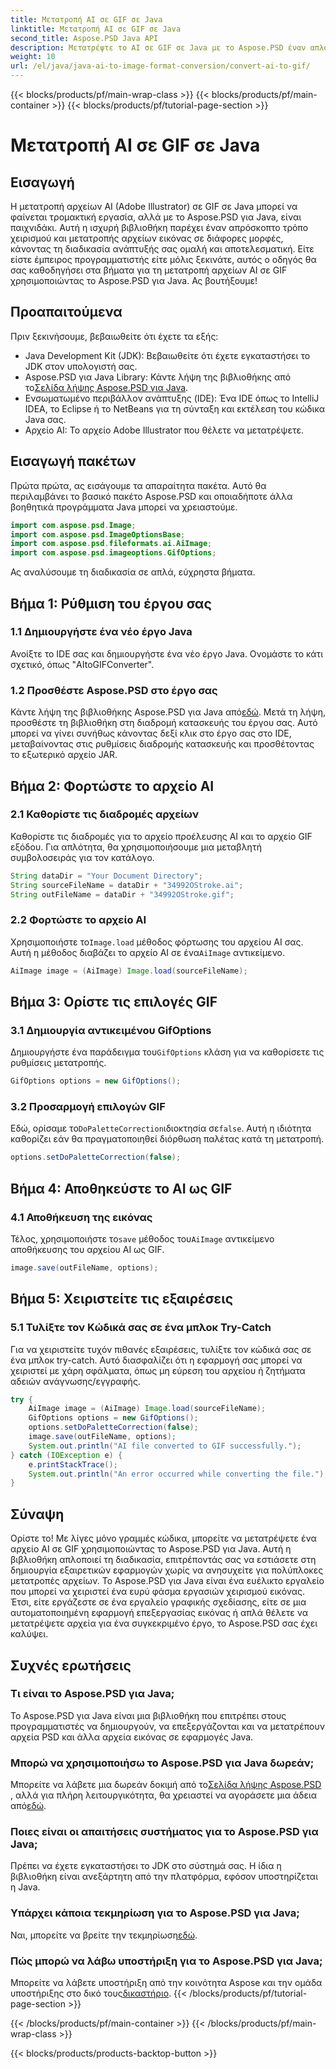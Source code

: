 ```yaml
---
title: Μετατροπή AI σε GIF σε Java
linktitle: Μετατροπή AI σε GIF σε Java
second_title: Aspose.PSD Java API
description: Μετατρέψτε το AI σε GIF σε Java με το Aspose.PSD έναν απλό, αποτελεσματικό οδηγό για προγραμματιστές. Μάθετε τις προϋποθέσεις, τα βήματα και τις συχνές ερωτήσεις για απρόσκοπτη μετατροπή.
weight: 10
url: /el/java/java-ai-to-image-format-conversion/convert-ai-to-gif/
---
```


{{< blocks/products/pf/main-wrap-class >}}
{{< blocks/products/pf/main-container >}}
{{< blocks/products/pf/tutorial-page-section >}}

# Μετατροπή AI σε GIF σε Java

## Εισαγωγή
Η μετατροπή αρχείων AI (Adobe Illustrator) σε GIF σε Java μπορεί να φαίνεται τρομακτική εργασία, αλλά με το Aspose.PSD για Java, είναι παιχνιδάκι. Αυτή η ισχυρή βιβλιοθήκη παρέχει έναν απρόσκοπτο τρόπο χειρισμού και μετατροπής αρχείων εικόνας σε διάφορες μορφές, κάνοντας τη διαδικασία ανάπτυξής σας ομαλή και αποτελεσματική. Είτε είστε έμπειρος προγραμματιστής είτε μόλις ξεκινάτε, αυτός ο οδηγός θα σας καθοδηγήσει στα βήματα για τη μετατροπή αρχείων AI σε GIF χρησιμοποιώντας το Aspose.PSD για Java. Ας βουτήξουμε!
## Προαπαιτούμενα
Πριν ξεκινήσουμε, βεβαιωθείτε ότι έχετε τα εξής:
- Java Development Kit (JDK): Βεβαιωθείτε ότι έχετε εγκαταστήσει το JDK στον υπολογιστή σας.
- Aspose.PSD για Java Library: Κάντε λήψη της βιβλιοθήκης από το[Σελίδα λήψης Aspose.PSD για Java](https://releases.aspose.com/psd/java/).
- Ενσωματωμένο περιβάλλον ανάπτυξης (IDE): Ένα IDE όπως το IntelliJ IDEA, το Eclipse ή το NetBeans για τη σύνταξη και εκτέλεση του κώδικα Java σας.
- Αρχείο AI: Το αρχείο Adobe Illustrator που θέλετε να μετατρέψετε.
## Εισαγωγή πακέτων
Πρώτα πρώτα, ας εισάγουμε τα απαραίτητα πακέτα. Αυτό θα περιλαμβάνει το βασικό πακέτο Aspose.PSD και οποιαδήποτε άλλα βοηθητικά προγράμματα Java μπορεί να χρειαστούμε.
```java
import com.aspose.psd.Image;
import com.aspose.psd.ImageOptionsBase;
import com.aspose.psd.fileformats.ai.AiImage;
import com.aspose.psd.imageoptions.GifOptions;
```
Ας αναλύσουμε τη διαδικασία σε απλά, εύχρηστα βήματα.
## Βήμα 1: Ρύθμιση του έργου σας
### 1.1 Δημιουργήστε ένα νέο έργο Java
Ανοίξτε το IDE σας και δημιουργήστε ένα νέο έργο Java. Ονομάστε το κάτι σχετικό, όπως "AItoGIFConverter".
### 1.2 Προσθέστε Aspose.PSD στο έργο σας
 Κάντε λήψη της βιβλιοθήκης Aspose.PSD για Java από[εδώ](https://releases.aspose.com/psd/java/). Μετά τη λήψη, προσθέστε τη βιβλιοθήκη στη διαδρομή κατασκευής του έργου σας. Αυτό μπορεί να γίνει συνήθως κάνοντας δεξί κλικ στο έργο σας στο IDE, μεταβαίνοντας στις ρυθμίσεις διαδρομής κατασκευής και προσθέτοντας το εξωτερικό αρχείο JAR.
## Βήμα 2: Φορτώστε το αρχείο AI
### 2.1 Καθορίστε τις διαδρομές αρχείων
Καθορίστε τις διαδρομές για το αρχείο προέλευσης AI και το αρχείο GIF εξόδου. Για απλότητα, θα χρησιμοποιήσουμε μια μεταβλητή συμβολοσειράς για τον κατάλογο.
```java
String dataDir = "Your Document Directory";
String sourceFileName = dataDir + "34992OStroke.ai";
String outFileName = dataDir + "34992OStroke.gif";
```
### 2.2 Φορτώστε το αρχείο AI
 Χρησιμοποιήστε το`Image.load` μέθοδος φόρτωσης του αρχείου AI σας. Αυτή η μέθοδος διαβάζει το αρχείο AI σε ένα`AiImage` αντικείμενο.
```java
AiImage image = (AiImage) Image.load(sourceFileName);
```
## Βήμα 3: Ορίστε τις επιλογές GIF
### 3.1 Δημιουργία αντικειμένου GifOptions
 Δημιουργήστε ένα παράδειγμα του`GifOptions` κλάση για να καθορίσετε τις ρυθμίσεις μετατροπής.
```java
GifOptions options = new GifOptions();
```
### 3.2 Προσαρμογή επιλογών GIF
 Εδώ, ορίσαμε το`DoPaletteCorrection`ιδιοκτησία σε`false`. Αυτή η ιδιότητα καθορίζει εάν θα πραγματοποιηθεί διόρθωση παλέτας κατά τη μετατροπή.
```java
options.setDoPaletteCorrection(false);
```
## Βήμα 4: Αποθηκεύστε το AI ως GIF
### 4.1 Αποθήκευση της εικόνας
 Τέλος, χρησιμοποιήστε το`save` μέθοδος του`AiImage` αντικείμενο αποθήκευσης του αρχείου AI ως GIF.
```java
image.save(outFileName, options);
```
## Βήμα 5: Χειριστείτε τις εξαιρέσεις
### 5.1 Τυλίξτε τον Κώδικά σας σε ένα μπλοκ Try-Catch
Για να χειριστείτε τυχόν πιθανές εξαιρέσεις, τυλίξτε τον κώδικά σας σε ένα μπλοκ try-catch. Αυτό διασφαλίζει ότι η εφαρμογή σας μπορεί να χειριστεί με χάρη σφάλματα, όπως μη εύρεση του αρχείου ή ζητήματα αδειών ανάγνωσης/εγγραφής.
```java
try {
    AiImage image = (AiImage) Image.load(sourceFileName);
    GifOptions options = new GifOptions();
    options.setDoPaletteCorrection(false);
    image.save(outFileName, options);
    System.out.println("AI file converted to GIF successfully.");
} catch (IOException e) {
    e.printStackTrace();
    System.out.println("An error occurred while converting the file.");
}
```
## Σύναψη
Ορίστε το! Με λίγες μόνο γραμμές κώδικα, μπορείτε να μετατρέψετε ένα αρχείο AI σε GIF χρησιμοποιώντας το Aspose.PSD για Java. Αυτή η βιβλιοθήκη απλοποιεί τη διαδικασία, επιτρέποντάς σας να εστιάσετε στη δημιουργία εξαιρετικών εφαρμογών χωρίς να ανησυχείτε για πολύπλοκες μετατροπές αρχείων. 
Το Aspose.PSD για Java είναι ένα ευέλικτο εργαλείο που μπορεί να χειριστεί ένα ευρύ φάσμα εργασιών χειρισμού εικόνας. Έτσι, είτε εργάζεστε σε ένα εργαλείο γραφικής σχεδίασης, είτε σε μια αυτοματοποιημένη εφαρμογή επεξεργασίας εικόνας ή απλά θέλετε να μετατρέψετε αρχεία για ένα συγκεκριμένο έργο, το Aspose.PSD σας έχει καλύψει.
## Συχνές ερωτήσεις
### Τι είναι το Aspose.PSD για Java;
Το Aspose.PSD για Java είναι μια βιβλιοθήκη που επιτρέπει στους προγραμματιστές να δημιουργούν, να επεξεργάζονται και να μετατρέπουν αρχεία PSD και άλλα αρχεία εικόνας σε εφαρμογές Java.
### Μπορώ να χρησιμοποιήσω το Aspose.PSD για Java δωρεάν;
 Μπορείτε να λάβετε μια δωρεάν δοκιμή από το[Σελίδα λήψης Aspose.PSD](https://releases.aspose.com/) , αλλά για πλήρη λειτουργικότητα, θα χρειαστεί να αγοράσετε μια άδεια από[εδώ](https://purchase.aspose.com/buy).
### Ποιες είναι οι απαιτήσεις συστήματος για το Aspose.PSD για Java;
Πρέπει να έχετε εγκαταστήσει το JDK στο σύστημά σας. Η ίδια η βιβλιοθήκη είναι ανεξάρτητη από την πλατφόρμα, εφόσον υποστηρίζεται η Java.
### Υπάρχει κάποια τεκμηρίωση για το Aspose.PSD για Java;
 Ναι, μπορείτε να βρείτε την τεκμηρίωση[εδώ](https://reference.aspose.com/psd/java/).
### Πώς μπορώ να λάβω υποστήριξη για το Aspose.PSD για Java;
Μπορείτε να λάβετε υποστήριξη από την κοινότητα Aspose και την ομάδα υποστήριξης στο δικό τους[δικαστήριο](https://forum.aspose.com/c/psd/34).
{{< /blocks/products/pf/tutorial-page-section >}}

{{< /blocks/products/pf/main-container >}}
{{< /blocks/products/pf/main-wrap-class >}}

{{< blocks/products/products-backtop-button >}}
